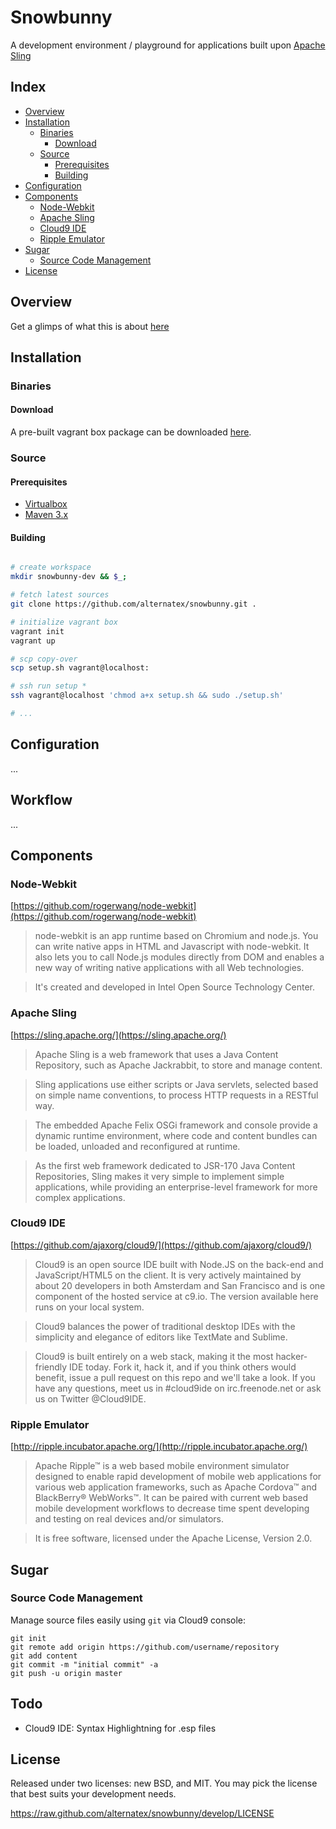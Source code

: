 Snowbunny
=============

A development environment / playground for applications built upon [Apache Sling](http://sling.apache.org)

Index
------------

- [Overview](#overview)
- [Installation](#installation)
  - [Binaries](#binaries)
      - [Download](#download)
  - [Source](#source)
      - [Prerequisites](#prerequisites)
      - [Building](#building)
- [Configuration](#configuration)
- [Components](#components)
  - [Node-Webkit](#node-webkit)
  - [Apache Sling](#apache-sling)
  - [Cloud9 IDE](#cloud9-ide)
  - [Ripple Emulator](#ripple-emulator)
- [Sugar](#sugar)
  - [Source Code Management](#source-code-management)
- [License](#license)

<!--
- [Tour](#tour)
  - [Tray Menu](#tour-tray-menu)
  - [Cloud9 IDE](#tour-cloud9-ide)
  - [Sling Browser](#tour-sling-browser)
  - [Sling Console](#tour-sling-console)
  - [Ripple Emulator](#tour-ripple-emulator)
  - [Version Control](#tour-version-control)
-->

<!--
Bootstrap
------------

Cloud9 is started automatically with it's process bound to Snowbunny as parent process / lifecycle. 

Post starting Cloud9 Sling availability is checked using an HTTP request. XXX this request fails a Sling instance will be started automatically aswell. 

A WebDav mount to connect the two is initiated as soon as Sling is ready to operate.
-->

Overview
------------

Get a glimps of what this is about [here](http://slid.es/giannifurger/snowbunny/fullscreen)

Installation
------------

### Binaries

#### Download

A pre-built vagrant box package can be downloaded [here](https://github.com/alternatex/snowbunny/archive/1.0.0.tar.gz).

### Source

#### Prerequisites

* [Virtualbox](http://www.virtualbox.org)
* [Maven 3.x](http://maven.apache.org)

#### Building

```bash

# create workspace
mkdir snowbunny-dev && $_;

# fetch latest sources
git clone https://github.com/alternatex/snowbunny.git .

# initialize vagrant box
vagrant init
vagrant up

# scp copy-over 
scp setup.sh vagrant@localhost:

# ssh run setup *
ssh vagrant@localhost 'chmod a+x setup.sh && sudo ./setup.sh'

# ...

```

Configuration
------------

...

Workflow
------------

...

Components
------------

### Node-Webkit

[https://github.com/rogerwang/node-webkit](https://github.com/rogerwang/node-webkit)

> node-webkit is an app runtime based on Chromium and node.js. You can write native apps in HTML and Javascript with node-webkit. It also lets you to call Node.js modules directly from DOM and enables a new way of writing native applications with all Web technologies.

> It's created and developed in Intel Open Source Technology Center.

### Apache Sling

[https://sling.apache.org/](https://sling.apache.org/)

> Apache Sling is a web framework that uses a Java Content Repository, such as Apache Jackrabbit, to store and manage content.

> Sling applications use either scripts or Java servlets, selected based on simple name conventions, to process HTTP requests in a RESTful way.

> The embedded Apache Felix OSGi framework and console provide a dynamic runtime environment, where code and content bundles can be loaded, unloaded and reconfigured at runtime.

> As the first web framework dedicated to JSR-170 Java Content Repositories, Sling makes it very simple to implement simple applications, while providing an enterprise-level framework for more complex applications.

### Cloud9 IDE

[https://github.com/ajaxorg/cloud9/](https://github.com/ajaxorg/cloud9/)

> Cloud9 is an open source IDE built with Node.JS on the back-end and JavaScript/HTML5 on the client. It is very actively maintained by about 20 developers in both Amsterdam and San Francisco and is one component of the hosted service at c9.io. The version available here runs on your local system.

> Cloud9 balances the power of traditional desktop IDEs with the simplicity and elegance of editors like TextMate and Sublime.

> Cloud9 is built entirely on a web stack, making it the most hacker-friendly IDE today. Fork it, hack it, and if you think others would benefit, issue a pull request on this repo and we'll take a look. If you have any questions, meet us in #cloud9ide on irc.freenode.net or ask us on Twitter @Cloud9IDE.

### Ripple Emulator

[http://ripple.incubator.apache.org/](http://ripple.incubator.apache.org/)

> Apache Ripple™ is a web based mobile environment simulator designed to enable rapid development of mobile web applications for various web application frameworks, such as Apache Cordova™ and BlackBerry® WebWorks™. It can be paired with current web based mobile development workflows to decrease time spent developing and testing on real devices and/or simulators.

> It is free software, licensed under the Apache License, Version 2.0.

Sugar
------------

### Source Code Management

Manage source files easily using `git` via Cloud9 console:

```shell
git init
git remote add origin https://github.com/username/repository
git add content 
git commit -m "initial commit" -a
git push -u origin master
```

Todo
------------

- Cloud9 IDE: Syntax Highlightning for .esp files

License
------------
Released under two licenses: new BSD, and MIT. You may pick the
license that best suits your development needs.

https://raw.github.com/alternatex/snowbunny/develop/LICENSE
